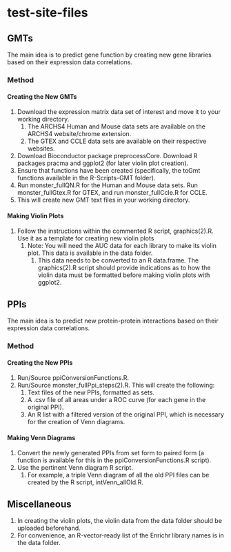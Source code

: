 # test-site-files

## GMTs
The main idea is to predict gene function by creating new gene libraries based on their expression data correlations.

### Method
#### Creating the New GMTs
1. Download the expression matrix data set of interest and move it to your working directory.
    1. The ARCHS4 Human and Mouse data sets are available on the ARCHS4 website/chrome extension.
    2. The GTEX and CCLE data sets are available on their respective websites.
2. Download Bioconductor package preprocessCore. Download R packages pracma and ggplot2 (for later violin plot creation).
3. Ensure that functions have been created (specifically, the toGmt functions available in the R-Scripts-GMT folder).
3. Run monster_fullQN.R for the Human and Mouse data sets. Run monster_fullGtex.R for GTEX, and run monster_fullCcle.R for CCLE.
4. This will create new GMT text files in your working directory.

#### Making Violin Plots
1. Follow the instructions within the commented R script, graphics(2).R. Use it as a template for creating new violin plots
    1. Note: You will need the AUC data for each library to make its violin plot. This data is available in the data folder.
        1. This data needs to be converted to an R data.frame. The graphics(2).R script should provide indications as to how the violin data must be formatted before making violin plots with ggplot2.

## PPIs
The main idea is to predict new protein-protein interactions based on their expression data correlations.

### Method
#### Creating the New PPIs
1. Run/Source ppiConversionFunctions.R. 
2. Run/Source monster_fullPpi_steps(2).R. This will create the following:
    1. Text files of the new PPIs, formatted as sets.
    2. A .csv file of all areas under a ROC curve (for each gene in the original PPI).
    3. An R list with a filtered version of the original PPI, which is necessary for the creation of Venn diagrams.

#### Making Venn Diagrams
1. Convert the newly generated PPIs from set form to paired form (a function is available for this in the ppiConversionFunctions.R script).
2. Use the pertinent Venn diagram R script.
    1. For example, a triple Venn diagram of all the old PPI files can be created by the R script, intVenn_allOld.R.

## Miscellaneous
1. In creating the violin plots, the violin data from the data folder should be uploaded beforehand.
2. For convenience, an R-vector-ready list of the Enrichr library names is in the data folder. 
